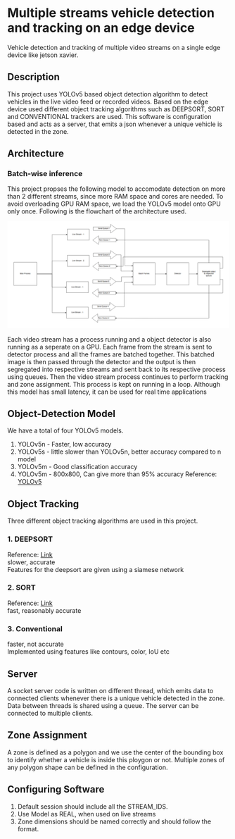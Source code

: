 # Multiple streams vehicle detection and tracking on an edge device
Vehicle detection and tracking of multiple video streams on a single edge device like jetson xavier.

## Description
This project uses YOLOv5 based object detection algorithm to detect vehicles in the live video feed or recorded videos. Based on the edge device used different object tracking algorithms such as DEEPSORT, SORT and CONVENTIONAL trackers are used. This software is configuration based and acts as a server, that emits a json whenever a unique vehicle is detected in the zone. 

## Architecture

### Batch-wise inference
This project propses the following model to accomodate detection on more than 2 different streams, since more RAM space and cores are needed. To avoid overloading GPU RAM space, we load the YOLOv5 model onto GPU only once. Following is the flowchart of the architecture used.

![Batch-wise Inference Architecture](/models/batch-arch.png)

Each video stream has a process running and a object detector is also running as a seperate on a GPU. Each frame from the stream is sent to detector process and all the frames are batched together. This batched image is then passed through the detector and the output is then segregated into respective streams and sent back to its respective process using queues. Then the video stream process continues to perform tracking and zone assignment. This process is kept on running in a loop. Although this model has small latency, it can be used for real time applications

## Object-Detection Model
We have a total of four YOLOv5 models.
1. YOLOv5n - Faster, low accuracy
2. YOLOv5s - little slower than YOLOv5n, better accuracy compared to n model
3. YOLOv5m - Good classification accuracy
4. YOLOv5m - 800x800, Can give more than 95% accuracy
Reference: [YOLOv5](https://github.com/ultralytics/yolov5)


## Object Tracking
Three different object tracking algorithms are used in this project.
### 1. DEEPSORT
Reference: [Link](https://github.com/nwojke/deep_sort)<br>
slower, accurate <br>
Features for the deepsort are given using a siamese network<br>
### 2. SORT
Reference: [Link](https://github.com/abewley/sort)<br>
fast, reasonably accurate<br>
### 3. Conventional
faster, not accurate<br>
Implemented using features like contours, color, IoU etc<br>

## Server
A socket server code is written on different thread, which emits data to connected clients whenever there is a unique vehicle 
detected in the zone. Data between threads is shared using a queue. The server can be connected to multiple clients.

## Zone Assignment
A zone is defined as a polygon and we use the center of the bounding box to identify whether a vehicle is inside this ploygon or not.
Multiple zones of any polygon shape can be defined in the configuration.

## Configuring Software
1. Default session should include all the STREAM_IDS.
2. Use Model as REAL, when used on live streams
3. Zone dimensions should be named correctly and should follow the format.
